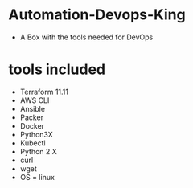 # Automation-Devops-King
* A Box with the tools needed for DevOps

# tools included
* Terraform 11.11
* AWS CLI
* Ansible
* Packer
* Docker
* Python3X
* Kubectl
* Python 2 X
* curl
* wget
* OS = linux
